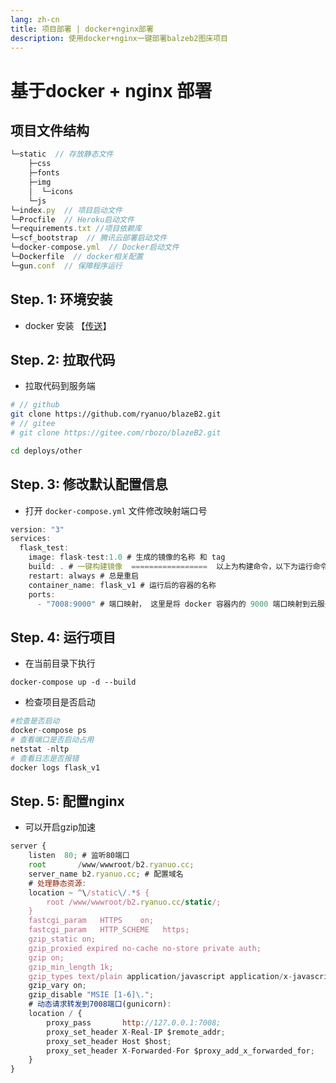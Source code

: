 ```yaml
---
lang: zh-cn
title: 项目部署 | docker+nginx部署
description: 使用docker+nginx一键部署balzeb2图床项目
---
```


# 基于docker + nginx 部署


## 项目文件结构

```js
└─static  // 存放静态文件
    ├─css
    ├─fonts
    ├─img
    │  └─icons
    └─js
└─index.py  // 项目启动文件
└─Procfile  // Heroku启动文件
└─requirements.txt //项目依赖库
└─scf_bootstrap  // 腾讯云部署启动文件
└─docker-compose.yml  // Docker启动文件
└─Dockerfile  // docker相关配置
└─gun.conf  // 保障程序运行
```

## Step. 1: 环境安装

- docker 安装 【[传送](https://blog.csdn.net/weixin_40118894/article/details/117221102)】

## Step. 2: 拉取代码

- 拉取代码到服务端

```bash
# // github
git clone https://github.com/ryanuo/blazeB2.git
# // gitee
# git clone https://gitee.com/rbozo/blazeB2.git

cd deploys/other
```

## Step. 3: 修改默认配置信息

- 打开 `docker-compose.yml` 文件修改映射端口号

```js
version: "3"
services:
  flask_test:
    image: flask-test:1.0 # 生成的镜像的名称 和 tag
    build: . # 一键构建镜像  =================  以上为构建命令，以下为运行命令
    restart: always # 总是重启
    container_name: flask_v1 # 运行后的容器的名称
    ports:
      - "7008:9000" # 端口映射， 这里是将 docker 容器内的 9000 端口映射到云服务器的 7008 端口  7008为外网端口号
```

## Step. 4: 运行项目

- 在当前目录下执行

```
docker-compose up -d --build
```

- 检查项目是否启动

```python
#检查是否启动
docker-compose ps 
# 查看端口是否启动占用
netstat -nltp
# 查看日志是否报错
docker logs flask_v1
```

## Step. 5: 配置nginx

- 可以开启gzip加速

```js
server {
    listen  80; # 监听80端口
    root       /www/wwwroot/b2.ryanuo.cc; 
    server_name b2.ryanuo.cc; # 配置域名
    # 处理静态资源:
    location ~ ^\/static\/.*$ {
        root /www/wwwroot/b2.ryanuo.cc/static/;
    }
    fastcgi_param   HTTPS    on;
	fastcgi_param   HTTP_SCHEME   https;
	gzip_static on;
    gzip_proxied expired no-cache no-store private auth;
    gzip on;
    gzip_min_length 1k;
    gzip_types text/plain application/javascript application/x-javascript text/css application/xml text/javascript;
    gzip_vary on;
    gzip_disable "MSIE [1-6]\.";
    # 动态请求转发到7008端口(gunicorn):
    location / {
        proxy_pass       http://127.0.0.1:7008;
        proxy_set_header X-Real-IP $remote_addr;
        proxy_set_header Host $host;
        proxy_set_header X-Forwarded-For $proxy_add_x_forwarded_for;
    }
}
```
